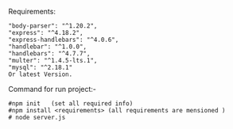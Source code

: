 Requirements:

    "body-parser": "^1.20.2",
    "express": "^4.18.2",
    "express-handlebars": "^4.0.6",
    "handlebar": "^1.0.0",
    "handlebars": "^4.7.7",
    "multer": "^1.4.5-lts.1",
    "mysql": "^2.18.1"
    Or latest Version.

Command for run project:-

    #npm init   (set all required info)
    #npm install <requirements> (all requirements are mensioned )
    # node server.js

    
